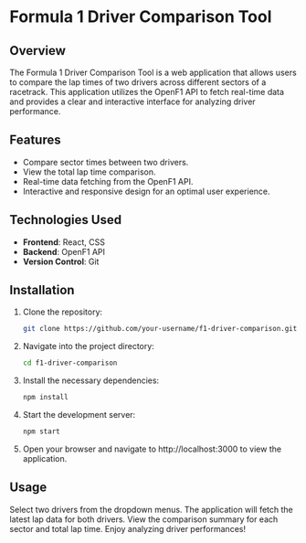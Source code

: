 # Formula 1 Driver Comparison Tool

## Overview

The Formula 1 Driver Comparison Tool is a web application that allows users to compare the lap times of two drivers across different sectors of a racetrack. This application utilizes the OpenF1 API to fetch real-time data and provides a clear and interactive interface for analyzing driver performance.

## Features

- Compare sector times between two drivers.
- View the total lap time comparison.
- Real-time data fetching from the OpenF1 API.
- Interactive and responsive design for an optimal user experience.

## Technologies Used

- **Frontend**: React, CSS
- **Backend**: OpenF1 API
- **Version Control**: Git

## Installation

1. Clone the repository:

   ```bash
   git clone https://github.com/your-username/f1-driver-comparison.git

2. Navigate into the project directory:

    ```bash
    cd f1-driver-comparison
    
3. Install the necessary dependencies:

    ```bash
    npm install

4. Start the development server:

    ```bash
    npm start

5. Open your browser and navigate to http://localhost:3000 to view the application.

## Usage
Select two drivers from the dropdown menus.
The application will fetch the latest lap data for both drivers.
View the comparison summary for each sector and total lap time.
Enjoy analyzing driver performances!

